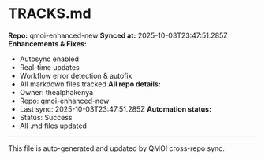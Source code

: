 # TRACKS.md

**Repo:** qmoi-enhanced-new
**Synced at:** 2025-10-03T23:47:51.285Z
**Enhancements & Fixes:**
- Autosync enabled
- Real-time updates
- Workflow error detection & autofix
- All markdown files tracked
**All repo details:**
- Owner: thealphakenya
- Repo: qmoi-enhanced-new
- Last sync: 2025-10-03T23:47:51.285Z
**Automation status:**
- Status: Success
- All .md files updated
---
This file is auto-generated and updated by QMOI cross-repo sync.
